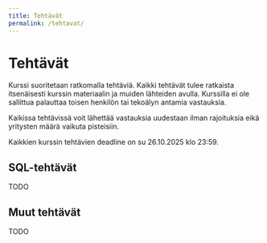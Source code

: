 ```yaml
---
title: Tehtävät
permalink: /tehtavat/
---
```


# Tehtävät

Kurssi suoritetaan ratkomalla tehtäviä. Kaikki tehtävät tulee ratkaista itsenäisesti kurssin materiaalin ja muiden lähteiden avulla. Kurssilla ei ole sallittua palauttaa toisen henkilön tai tekoälyn antamia vastauksia.

Kaikissa tehtävissä voit lähettää vastauksia uudestaan ilman rajoituksia eikä yritysten määrä vaikuta pisteisiin.

Kaikkien kurssin tehtävien deadline on su 26.10.2025 klo 23:59.

## SQL-tehtävät

TODO

<!--
Kurssin SQL-tehtävät suoritetaan [SQL Trainer](https://sqltrainer.withmooc.fi/) -järjestelmässä, jossa on 100 tehtävää SQL-kielen harjoitteluun. Saat yhden kurssipisteen jokaisesta tehtävästä.

Tehtävät 1–20 liittyvät materiaalin lukuun 2, tehtävät 21–40 liittyvät materiaalin lukuun 3 ja tehtävät 41–60 liittyvät materiaalin lukuun 4. Tehtävät 61–100 ovat vaikeampia tehtäviä, joissa yhdistellään kurssilla opittuja tekniikoita.
-->

## Muut tehtävät

TODO

<!--
Kurssin muut tehtävät palautetaan [Tasks](https://tasks.withmooc.fi/tikape-kesa-2025)-järjestelmään. Näet jokaisessa tehtävässä, montako pistettä saat tehtävästä.

Kun lähetät vastauksen, saat automaattisesti pisteet tehtävästä. Kurssin henkilökunta käy läpi tehtävät kurssin jälkeen, mutta pisteesi eivät muutu, ellet ole tahallisesti kiertänyt automaattista tarkastusta.

Viimeisessä tehtävässä on ohjeet, miten voit ilmoittautua kurssille, tarkastaa kurssin pistetilanteen sekä antaa kurssipalautteen.
-->
